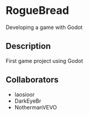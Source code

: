 # RogueBread
Developing a game with Godot

## Description
First game project using Godot

## Collaborators
- laosioor
- DarkEyeBr
- NothermanVEVO
